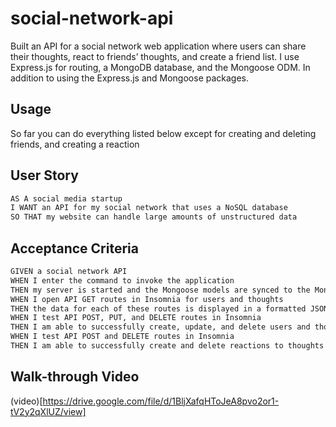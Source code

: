 # social-network-api

Built an API for a social network web application where users can share their thoughts, react to friends’ thoughts, and create a friend list. I use Express.js for routing, a MongoDB database, and the Mongoose ODM. In addition to using the Express.js and Mongoose packages.

## Usage

So far you can do everything listed below except for creating and deleting friends, and creating a reaction

## User Story

```md
AS A social media startup
I WANT an API for my social network that uses a NoSQL database
SO THAT my website can handle large amounts of unstructured data
```

## Acceptance Criteria

```md
GIVEN a social network API
WHEN I enter the command to invoke the application
THEN my server is started and the Mongoose models are synced to the MongoDB database
WHEN I open API GET routes in Insomnia for users and thoughts
THEN the data for each of these routes is displayed in a formatted JSON
WHEN I test API POST, PUT, and DELETE routes in Insomnia
THEN I am able to successfully create, update, and delete users and thoughts in my database
WHEN I test API POST and DELETE routes in Insomnia
THEN I am able to successfully create and delete reactions to thoughts and add and remove friends to a user’s friend list
```
## Walk-through Video

(video)[https://drive.google.com/file/d/1BljXafqHToJeA8pvo2or1-tV2y2qXlUZ/view]